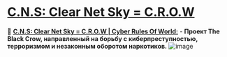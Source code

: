 # **[C.N.S: Clear Net Sky = C.R.O.W](https://github.com/AristarhUcolov/C.N.S-Clear.Net.Sky-C.R.O.W)** 
🧥 **[C.N.S: Clear Net Sky = C.R.O.W | Cyber Rules Of World:](https://aristarhucolov.github.io/C.N.S-Clear.Net.Sky-C.R.O.W/)** - **Проект The Black Crow, направленный на борьбу с киберпреступностью, терроризмом и незаконным оборотом наркотиков.**
![image](https://github.com/user-attachments/assets/b8c90ae5-5583-49e6-b7d7-d42e17d30368)
